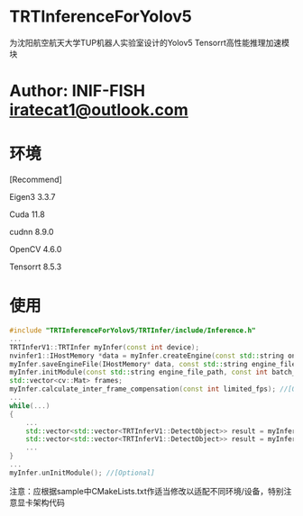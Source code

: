 # TRTInferenceForYolov5

为沈阳航空航天大学TUP机器人实验室设计的Yolov5 Tensorrt高性能推理加速模块

# Author: INIF-FISH iratecat1@outlook.com

# 环境

[Recommend]

Eigen3 3.3.7

Cuda 11.8

cudnn 8.9.0

OpenCV 4.6.0

Tensorrt 8.5.3

# 使用

```cpp
#include "TRTInferenceForYolov5/TRTInfer/include/Inference.h"
...
TRTInferV1::TRTInfer myInfer(const int device);
nvinfer1::IHostMemory *data = myInfer.createEngine(const std::string onnx_path, unsigned int maxBatchSize, int input_h, int input_w); //[Optional]
myInfer.saveEngineFile(IHostMemory* data, const std::string engine_file_path); //[Optional]
myInfer.initModule(const std::string engine_file_path, const int batch_size, const int num_apex, const int num_classes, const int num_colors, const int topK);
std::vector<cv::Mat> frames;
myInfer.calculate_inter_frame_compensation(const int limited_fps); //[Optional]
...
while(...)
{
    ...
    std::vector<std::vector<TRTInferV1::DetectObject>> result = myInfer.doInference(std::vector<cv::Mat> &frames, float obj_threshold,float confidence_threshold, float nms_threshold);
    std::vector<std::vector<TRTInferV1::DetectObject>> result = myInfer.doInferenceLimitFPS(std::vector<cv::Mat> &frames, float obj_threshold, float confidence_threshold, float nms_threshold, const int limited_fps); //[Optional]
    ...
}
...
myInfer.unInitModule(); //[Optional]
```

注意：应根据sample中CMakeLists.txt作适当修改以适配不同环境/设备，特别注意显卡架构代码
